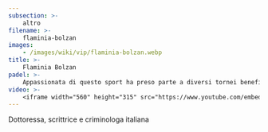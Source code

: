 ```yaml
---
subsection: >-
    altro
filename: >-
    flaminia-bolzan
images:
    - /images/wiki/vip/flaminia-bolzan.webp
title: >-
    Flaminia Bolzan
padel: >-
    Appassionata di questo sport ha preso parte a diversi tornei benefici, come il Gilette Padel Vip del 2019 dove ne è anche risultata vincitrice insieme alla compagna Eleonora Daniele
video: >-
    <iframe width="560" height="315" src="https://www.youtube.com/embed/6VhWwLWaZzk" title="YouTube video player" frameborder="0" allow="accelerometer; autoplay; clipboard-write; encrypted-media; gyroscope; picture-in-picture" allowfullscreen></iframe>
---
```

Dottoressa, scrittrice e criminologa italiana
